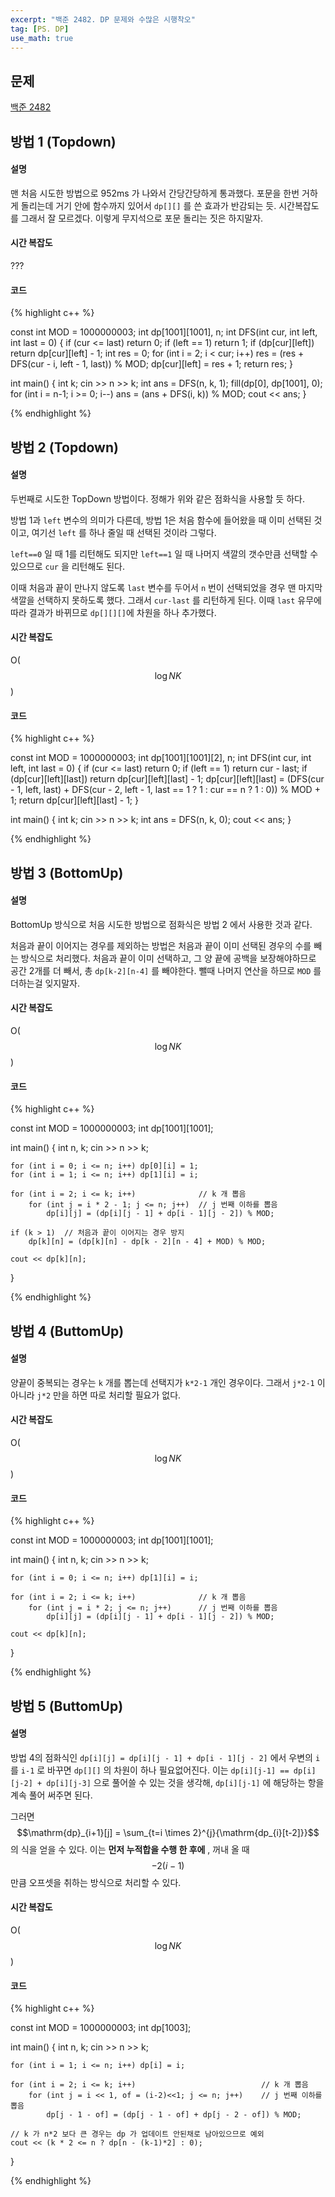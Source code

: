 ```yaml
---
excerpt: "백준 2482. DP 문제와 수많은 시행착오"
tag: [PS. DP]
use_math: true
---
```


## 문제

[백준 2482](https://www.acmicpc.net/problem/2482)

## 방법 1 (Topdown)

#### 설명

맨 처음 시도한 방법으로 952ms 가 나와서 간당간당하게 통과했다. 포문을 한번 거하게 돌리는데 거기 안에 함수까지 있어서 ```dp[][]``` 를 쓴 효과가 반감되는 듯. 시간복잡도를 그래서 잘 모르겠다. 이렇게 무지석으로 포문 돌리는 짓은 하지말자.


#### 시간 복잡도

???

#### 코드

{% highlight c++ %}

const int MOD = 1000000003;
int dp[1001][1001], n;
int DFS(int cur, int left, int last = 0)
{
	if (cur <= last)   return 0;
	if (left == 1)     return 1;
	if (dp[cur][left]) return dp[cur][left] - 1;
	int res = 0;
	for (int i = 2; i < cur; i++)
		res = (res + DFS(cur - i, left - 1, last)) % MOD;
	dp[cur][left] = res + 1;
	return res;
}

int main()
{
	int k;
	cin >> n >> k;
	int ans = DFS(n, k, 1); fill(dp[0], dp[1001], 0);
	for (int i = n-1; i >= 0; i--)
		ans = (ans + DFS(i, k)) % MOD;
	cout << ans;
}

{% endhighlight %}





## 방법 2 (Topdown)



#### 설명

두번째로 시도한 TopDown 방법이다. 정해가 위와 같은 점화식을 사용할 듯 하다. 

방법 1과 ```left``` 변수의 의미가 다른데, 방법 1은 처음 함수에 들어왔을 때 이미 선택된 것이고, 여기선 ```left``` 를 하나 줄일 때 선택된 것이라 그렇다. 

```left==0``` 일 때 1를 리턴해도 되지만 ```left==1``` 일 때 나머지 색깔의 갯수만큼 선택할 수 있으므로 ```cur``` 을 리턴해도 된다. 

이때 처음과 끝이 만나지 않도록 ```last``` 변수를 두어서 ```n``` 번이 선택되었을 경우 맨 마지막 색깔을 선택하지 못하도록 했다. 그래서 ```cur-last``` 를 리턴하게 된다. 이때 ```last``` 유무에 따라 결과가 바뀌므로 ```dp[][][]```에 차원을 하나 추가했다.



#### 시간 복잡도

O($$\log{NK}$$)


#### 코드

{% highlight c++ %}

const int MOD = 1000000003;
int dp[1001][1001][2], n;
int DFS(int cur, int left, int last = 0)
{
	if (cur <= last)   return 0;
	if (left == 1)     return cur - last;
	if (dp[cur][left][last]) return dp[cur][left][last] - 1;
	dp[cur][left][last] = (DFS(cur - 1, left, last) + DFS(cur - 2, left - 1, last == 1 ? 1 : cur == n ? 1 : 0)) % MOD + 1;
	return dp[cur][left][last] - 1;
}

int main()
{
	int k;
	cin >> n >> k;
	int ans = DFS(n, k, 0);
	cout << ans;
}

{% endhighlight %}



## 방법 3 (BottomUp)


#### 설명

BottomUp 방식으로 처음 시도한 방법으로 점화식은 방법 2 에서 사용한 것과 같다. 

처음과 끝이 이어지는 경우를 제외하는 방법은 처음과 끝이 이미 선택된 경우의 수를 빼는 방식으로 처리했다. 처음과 끝이 이미 선택하고, 그 양 끝에 공백을 보장해야하므로 공간 2개를 더 빼서, 총 ```dp[k-2][n-4]``` 를 빼야한다. 뺄때 나머지 연산을 하므로 ```MOD``` 를 더하는걸 잊지말자.


#### 시간 복잡도

O($$\log{NK}$$)


#### 코드

{% highlight c++ %}

const int MOD = 1000000003;
int dp[1001][1001];

int main()
{
	int n, k;
	cin >> n >> k;

	for (int i = 0; i <= n; i++) dp[0][i] = 1;
	for (int i = 1; i <= n; i++) dp[1][i] = i;

	for (int i = 2; i <= k; i++)              // k 개 뽑음
		for (int j = i * 2 - 1; j <= n; j++)  // j 번째 이하를 뽑음
			dp[i][j] = (dp[i][j - 1] + dp[i - 1][j - 2]) % MOD;

	if (k > 1)  // 처음과 끝이 이어지는 경우 방지
		dp[k][n] = (dp[k][n] - dp[k - 2][n - 4] + MOD) % MOD;

	cout << dp[k][n];
}

{% endhighlight %}




## 방법 4 (ButtomUp)

#### 설명

양끝이 중복되는 경우는  ```k``` 개를 뽑는데 선택지가 ```k*2-1``` 개인 경우이다. 그래서 ```j*2-1``` 이 아니라 ```j*2``` 만을 하면 따로 처리할 필요가 없다. 

#### 시간 복잡도

O($$\log{NK}$$)

#### 코드

{% highlight c++ %}

const int MOD = 1000000003;
int dp[1001][1001];

int main()
{
	int n, k;
	cin >> n >> k;

	for (int i = 0; i <= n; i++) dp[1][i] = i;

	for (int i = 2; i <= k; i++)              // k 개 뽑음
		for (int j = i * 2; j <= n; j++)      // j 번째 이하를 뽑음
			dp[i][j] = (dp[i][j - 1] + dp[i - 1][j - 2]) % MOD;

	cout << dp[k][n];
}

{% endhighlight %}




## 방법 5 (ButtomUp)


#### 설명

방법 4의 점화식인 ```dp[i][j] = dp[i][j - 1] + dp[i - 1][j - 2]``` 에서 우변의 ```i``` 를 ```i-1``` 로 바꾸면 ```dp[][]``` 의 차원이 하나 필요없어진다. 이는 ```dp[i][j-1] == dp[i][j-2] + dp[i][j-3]``` 으로 풀어쓸 수 있는 것을 생각해, ```dp[i][j-1]``` 에 해당하는 항을 계속 풀어 써주면 된다.  

그러면 $$\mathrm{dp}_{i+1}[j] = \sum_{t=i \times 2}^{j}{\mathrm{dp_{i}[t-2]}}$$ 의 식을 얻을 수 있다. 이는 __먼저 누적합을 수행 한 후에__ , 꺼내 올 때 $$-2(i-1)$$ 만큼 오프셋을 취하는 방식으로 처리할 수 있다. 

#### 시간 복잡도

O($$\log{NK}$$)

#### 코드

{% highlight c++ %}

const int MOD = 1000000003;
int dp[1003];

int main()
{
	int n, k;
	cin >> n >> k;

	for (int i = 1; i <= n; i++) dp[i] = i;

	for (int i = 2; i <= k; i++)                            // k 개 뽑음
		for (int j = i << 1, of = (i-2)<<1; j <= n; j++)    // j 번째 이하를 뽑음
			dp[j - 1 - of] = (dp[j - 1 - of] + dp[j - 2 - of]) % MOD;

	// k 가 n*2 보다 큰 경우는 dp 가 업데이트 안된채로 남아있으므로 예외
    cout << (k * 2 <= n ? dp[n - (k-1)*2] : 0);             
}

{% endhighlight %}



